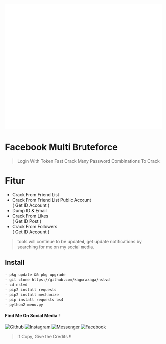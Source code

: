 <div align="center">
	<br>
	<a href="https://github.com/kagurazaga/nsaaup/blame/master/.ns.svg">
		<img src=".ns.svg" width="800" height="400">
	</a>
	<br>
</div>

# Facebook Multi Bruteforce
> Login With Token
> Fast Crack
> Many Password Combinations To Crack

# Fitur
- Crack From Friend List
- Crack From Friend List Public Account <br>( Get ID Account )
- Dump ID & Email 
- Crack From Likes <br>( Get ID Post )
- Crack From Followers <br>( Get ID Account )
> tools will continue to be updated, get update notifications by searching for me on my social media.

## Install
```
- pkg update && pkg upgrade
- git clone https://github.com/kagurazaga/nslvd
- cd nslvd
- pip2 install requests
- pip2 install mechanize
- pip install requests bs4
- python2 menu.py
```

#### Find Me On Social Media !


[![Github](https://img.shields.io/badge/Github-Kagurazaga-green?style=for-the-badge&logo=github)](https://github.com/kagurazaga)
[![Instagram](https://img.shields.io/badge/Instagram-kz__206-yellow?style=for-the-badge&logo=instagram)](https://www.instagram.com/kz_206/)
[![Messenger](https://img.shields.io/badge/Massenger-NsaaLvd-blue?style=for-the-badge&logo=messenger)](https://m.me/nsaa00xd)
[![Facebook](https://img.shields.io/badge/Facebook-BagasKurniawanEx-red?style=for-the-badge&logo=facebook)](https://m.facebook.com/nsaa00xd)
> If Copy, Give the Credits !!
